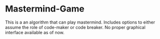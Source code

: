 # Mastermind-Game
This is a an algorithm that can play mastermind. 
Includes options to either assume the role of code-maker or code breaker.
No proper graphical interface available as of now.
